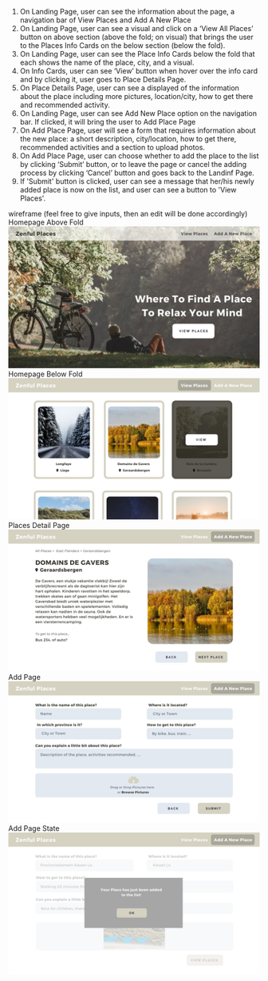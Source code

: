 1. On Landing Page, user can see the information about the page, a navigation bar of View Places and Add A New Place
2. On Landing Page, user can see a visual and click on a ‘View All Places’ button on above section (above the fold; on visual) that brings the user to the Places Info Cards on the below section (below the fold).
3. On Landing Page, user can see the Place Info Cards below the fold that each shows the name of the place, city, and a visual.
4. On Info Cards, user can see ‘View’ button when hover over the info card and by clicking it, user goes to Place Details Page. 
5. On Place Details Page, user can see a displayed of the information about the place including more pictures, location/city, how to get there and recommended activity.
6. On Landing Page, user can see Add New Place option on the navigation bar. If clicked, it will bring the user to Add Place Page
7. On Add Place Page, user will see a form that requires information about the new place: a short description, city/location, how to get there, recommended activities and a section to upload photos. 
8. On Add Place Page, user can choose whether to add the place to the list by clicking ‘Submit’ button, or to leave the page or cancel the adding process by clicking ‘Cancel’ button and goes back to the Landinf Page.
9. If 'Submit' button is clicked, user can see a message that her/his newly added place is now on the list, and user can see a button to 'View Places'.

wireframe (feel free to give inputs, then an edit will be done accordingly) <br>
Homepage Above Fold <br>
![homepage_above_fold](wireframe/Homepage_above.jpg)
Homepage Below Fold <br>
![homepage_below_fold](wireframe/Homepage_below.jpg)
Places Detail Page <br>
![places_details_page](wireframe/Place_Details_Page.jpg)
Add Page<br>
![add_page](wireframe/Add_Page.jpg)
Add Page State <br>
![add_page_state](wireframe/Add_Page_State.jpg)
